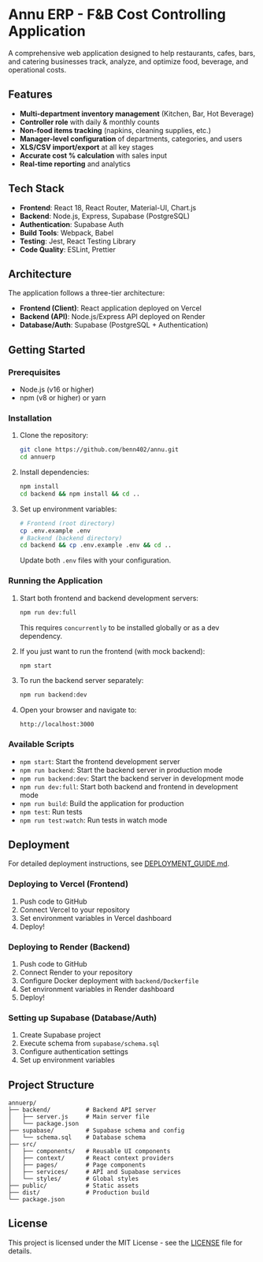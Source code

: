 # Annu ERP - F&B Cost Controlling Application

A comprehensive web application designed to help restaurants, cafes, bars, and catering businesses track, analyze, and optimize food, beverage, and operational costs.

## Features

- **Multi-department inventory management** (Kitchen, Bar, Hot Beverage)
- **Controller role** with daily & monthly counts
- **Non-food items tracking** (napkins, cleaning supplies, etc.)
- **Manager-level configuration** of departments, categories, and users
- **XLS/CSV import/export** at all key stages
- **Accurate cost % calculation** with sales input
- **Real-time reporting** and analytics

## Tech Stack

- **Frontend**: React 18, React Router, Material-UI, Chart.js
- **Backend**: Node.js, Express, Supabase (PostgreSQL)
- **Authentication**: Supabase Auth
- **Build Tools**: Webpack, Babel
- **Testing**: Jest, React Testing Library
- **Code Quality**: ESLint, Prettier

## Architecture

The application follows a three-tier architecture:
- **Frontend (Client)**: React application deployed on Vercel
- **Backend (API)**: Node.js/Express API deployed on Render
- **Database/Auth**: Supabase (PostgreSQL + Authentication)

## Getting Started

### Prerequisites

- Node.js (v16 or higher)
- npm (v8 or higher) or yarn

### Installation

1. Clone the repository:
   ```bash
   git clone https://github.com/benn402/annu.git
   cd annuerp
   ```

2. Install dependencies:
   ```bash
   npm install
   cd backend && npm install && cd ..
   ```

3. Set up environment variables:
   ```bash
   # Frontend (root directory)
   cp .env.example .env
   # Backend (backend directory)
   cd backend && cp .env.example .env && cd ..
   ```
   Update both `.env` files with your configuration.

### Running the Application

1. Start both frontend and backend development servers:
   ```bash
   npm run dev:full
   ```
   This requires `concurrently` to be installed globally or as a dev dependency.

2. If you just want to run the frontend (with mock backend):
   ```bash
   npm start
   ```

3. To run the backend server separately:
   ```bash
   npm run backend:dev
   ```

4. Open your browser and navigate to:
   ```
   http://localhost:3000
   ```

### Available Scripts

- `npm start`: Start the frontend development server
- `npm run backend`: Start the backend server in production mode
- `npm run backend:dev`: Start the backend server in development mode
- `npm run dev:full`: Start both backend and frontend in development mode
- `npm run build`: Build the application for production
- `npm test`: Run tests
- `npm run test:watch`: Run tests in watch mode

## Deployment

For detailed deployment instructions, see [DEPLOYMENT_GUIDE.md](DEPLOYMENT_GUIDE.md).

### Deploying to Vercel (Frontend)
1. Push code to GitHub
2. Connect Vercel to your repository
3. Set environment variables in Vercel dashboard
4. Deploy!

### Deploying to Render (Backend)
1. Push code to GitHub
2. Connect Render to your repository
3. Configure Docker deployment with `backend/Dockerfile`
4. Set environment variables in Render dashboard
5. Deploy!

### Setting up Supabase (Database/Auth)
1. Create Supabase project
2. Execute schema from `supabase/schema.sql`
3. Configure authentication settings
4. Set up environment variables

## Project Structure

```
annuerp/
├── backend/          # Backend API server
│   ├── server.js     # Main server file
│   └── package.json
├── supabase/         # Supabase schema and config
│   └── schema.sql    # Database schema
├── src/
│   ├── components/   # Reusable UI components
│   ├── context/      # React context providers
│   ├── pages/        # Page components
│   ├── services/     # API and Supabase services
│   └── styles/       # Global styles
├── public/           # Static assets
├── dist/             # Production build
└── package.json
```

## License

This project is licensed under the MIT License - see the [LICENSE](LICENSE) file for details.
